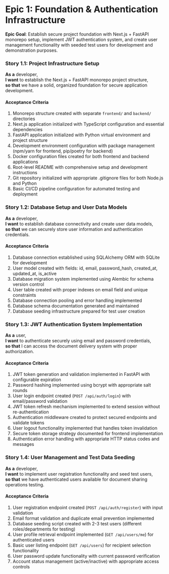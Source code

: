 # Epic 1: Foundation & Authentication Infrastructure

**Epic Goal**: Establish secure project foundation with Next.js + FastAPI monorepo setup, implement JWT authentication system, and create user management functionality with seeded test users for development and demonstration purposes.

### Story 1.1: Project Infrastructure Setup
**As a** developer,  
**I want** to establish the Next.js + FastAPI monorepo project structure,  
**so that** we have a solid, organized foundation for secure application development.

#### Acceptance Criteria
1. Monorepo structure created with separate `frontend/` and `backend/` directories
2. Next.js application initialized with TypeScript configuration and essential dependencies
3. FastAPI application initialized with Python virtual environment and project structure
4. Development environment configuration with package management (npm/yarn for frontend, pip/poetry for backend)
5. Docker configuration files created for both frontend and backend applications
6. Root-level README with comprehensive setup and development instructions
7. Git repository initialized with appropriate .gitignore files for both Node.js and Python
8. Basic CI/CD pipeline configuration for automated testing and deployment

### Story 1.2: Database Setup and User Data Models
**As a** developer,  
**I want** to establish database connectivity and create user data models,  
**so that** we can securely store user information and authentication credentials.

#### Acceptance Criteria
1. Database connection established using SQLAlchemy ORM with SQLite for development
2. User model created with fields: id, email, password_hash, created_at, updated_at, is_active
3. Database migration system implemented using Alembic for schema version control
4. User table created with proper indexes on email field and unique constraints
5. Database connection pooling and error handling implemented
6. Database schema documentation generated and maintained
7. Database seeding infrastructure prepared for test user creation

### Story 1.3: JWT Authentication System Implementation
**As a** user,  
**I want** to authenticate securely using email and password credentials,  
**so that** I can access the document delivery system with proper authorization.

#### Acceptance Criteria
1. JWT token generation and validation implemented in FastAPI with configurable expiration
2. Password hashing implemented using bcrypt with appropriate salt rounds
3. User login endpoint created (`POST /api/auth/login`) with email/password validation
4. JWT token refresh mechanism implemented to extend session without re-authentication
5. Authentication middleware created to protect secured endpoints and validate tokens
6. User logout functionality implemented that handles token invalidation
7. Secure token storage strategy documented for frontend implementation
8. Authentication error handling with appropriate HTTP status codes and messages

### Story 1.4: User Management and Test Data Seeding
**As a** developer,  
**I want** to implement user registration functionality and seed test users,  
**so that** we have authenticated users available for document sharing operations testing.

#### Acceptance Criteria
1. User registration endpoint created (`POST /api/auth/register`) with input validation
2. Email format validation and duplicate email prevention implemented
3. Database seeding script created with 2-3 test users (different roles/departments for testing)
4. User profile retrieval endpoint implemented (`GET /api/users/me`) for authenticated users
5. Basic user listing endpoint (`GET /api/users`) for recipient selection functionality
6. User password update functionality with current password verification
7. Account status management (active/inactive) with appropriate access controls
